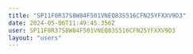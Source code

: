 ```yaml
---
title: "SP11F0R37S8W84F501VNEQ83S516CFN25YFXXV9D3"
date: 2024-05-06T11:49:45.356Z
user: SP11F0R37S8W84F501VNEQ83S516CFN25YFXXV9D3
layout: "users"
---
```

    